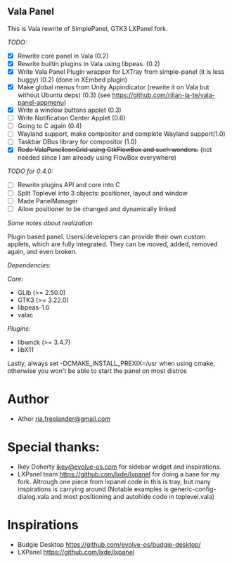 Vala Panel
---

This is Vala rewrite of SimplePanel, GTK3 LXPanel fork.

*TODO:*
 * [x] Rewrite core panel in Vala (0.2)
 * [x] Rewrite builtin plugins in Vala using libpeas. (0.2)
 * [x] Write Vala Panel Plugin wrapper for LXTray from simple-panel (it is less buggy) (0.2) (done in XEmbed plugin)
 * [x] Make global menus from Unity Appindicator (rewrite it on Vala but without Ubuntu deps) (0.3) (see https://github.com/rilian-la-te/vala-panel-appmenu)
 * [x] Write a window buttons applet (0.3)
 * [ ] Write Notification Center Applet (0.6)
 * [ ] Going to C again (0.4)
 * [ ] Wayland support, make compositor and complete Wayland support(1.0)
 * [ ] Taskbar DBus library for compositor (1.0)
 * [x] ~~Redo ValaPanelIconGrid using GtkFlowBox and such wonders.~~ (not needed since I am already using FlowBox everywhere)

*TODO for 0.4.0:*
 * [ ] Rewrite plugins API and core into C
 * [ ] Split Toplevel into 3 objects: positioner, layout and window
 * [ ] Made PanelManager
 * [ ] Allow positioner to be changed and dynamically linked

*Some notes about realization*

Plugin based panel. Users/developers can provide their own custom applets,
which are fully integrated. They can be moved, added, removed again, and
even broken.

*Dependencies:*

*Core:*
 * GLib (>= 2.50.0)
 * GTK3 (>= 3.22.0)
 * libpeas-1.0
 * valac
 
*Plugins:*
 * libwnck (>= 3.4.7)
 * libX11




Lastly, always set -DCMAKE_INSTALL_PREXIX=/usr when using cmake, otherwise you
won't be able to start the panel on most distros

Author
===
 * Athor <ria.freelander@gmail.com>

Special thanks:
===
 * Ikey Doherty <ikey@evolve-os.com> for sidebar widget and inspirations.
 * LXPanel team <https://github.com/lxde/lxpanel> for doing a base for my fork.
 Altrough one piece from lxpanel code in this is tray, but many inspirations is carrying around
 (Notable examples is generic-config-dialog.vala and most positioning and autohide code in toplevel.vala)

Inspirations
===
 * Budgie Desktop <https://github.com/evolve-os/budgie-desktop/>
 * LXPanel <https://github.com/lxde/lxpanel>
